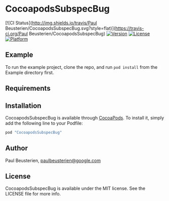 # CocoapodsSubspecBug

[![CI Status](http://img.shields.io/travis/Paul Beusterien/CocoapodsSubspecBug.svg?style=flat)](https://travis-ci.org/Paul Beusterien/CocoapodsSubspecBug)
[![Version](https://img.shields.io/cocoapods/v/CocoapodsSubspecBug.svg?style=flat)](http://cocoapods.org/pods/CocoapodsSubspecBug)
[![License](https://img.shields.io/cocoapods/l/CocoapodsSubspecBug.svg?style=flat)](http://cocoapods.org/pods/CocoapodsSubspecBug)
[![Platform](https://img.shields.io/cocoapods/p/CocoapodsSubspecBug.svg?style=flat)](http://cocoapods.org/pods/CocoapodsSubspecBug)

## Example

To run the example project, clone the repo, and run `pod install` from the Example directory first.

## Requirements

## Installation

CocoapodsSubspecBug is available through [CocoaPods](http://cocoapods.org). To install
it, simply add the following line to your Podfile:

```ruby
pod "CocoapodsSubspecBug"
```

## Author

Paul Beusterien, paulbeusterien@google.com

## License

CocoapodsSubspecBug is available under the MIT license. See the LICENSE file for more info.
